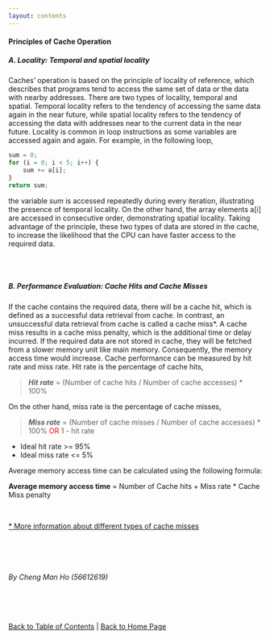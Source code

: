 ```yaml
---
layout: contents
---
```


#### Principles of Cache Operation

##### A. Locality: Temporal and spatial locality

Caches’ operation is based on the principle of locality of reference, which describes that programs tend to access the same set of data or the data with nearby addresses. There are two types of locality, temporal and spatial. Temporal locality refers to the tendency of accessing the same data again in the near future, while spatial locality refers to the tendency of accessing  the data with addresses near to the current data in the near future. Locality is common in loop instructions as some variables are accessed again and again. For example, in the following loop,

```js
sum = 0;
for (i = 0; i < 5; i++) {
	sum += a[i];
}
return sum;
```

the variable _sum_ is accessed repeatedly during every iteration, illustrating the presence of temporal locality. On the other hand, the array elements a[i] are accessed in consecutive order, demonstrating spatial locality.
Taking advantage of the principle, these two types of data are stored in the cache, to increase the likelihood that the CPU can have faster access to the required data. 

<br/> <br/>

##### B. Performance Evaluation: Cache Hits and Cache Misses

If the cache contains the required data, there will be a cache hit, which is defined as a successful data retrieval from cache. In contrast, an unsuccessful data retrieval from cache is called a cache miss*. A cache miss results in a cache miss penalty, which is the additional time or delay incurred. If the required data are not stored in cache, they will be fetched from a slower memory unit like main memory. Consequently, the memory access time would increase.
Cache performance can be measured by hit rate and miss rate. Hit rate is the percentage of cache hits,

> **_Hit rate_** =  (Number of cache hits / Number of cache accesses) * 100% 

On the other hand, miss rate is the percentage of cache misses,

> **_Miss rate_** =  (Number of cache misses / Number of cache accesses) * 100%  <span style="color: red;">OR</span>  1 - hit rate

- Ideal hit rate >= 95%
- Ideal miss rate <= 5% 

Average memory access time can be calculated using the following formula:

**Average memory access time** = Number of Cache hits + Miss rate * Cache Miss penalty

<br/>

[* More information about different types of cache misses](https://www.hostinger.com/tutorials/cache-miss#What_Is_a_Cache_Miss)

<br/> <br/> <br/>
###### By Cheng Man Ho (56612619)
<br/> <br/>

[Back to Table of Contents](../table_of_contents.md) | [Back to Home Page](../index.md)
